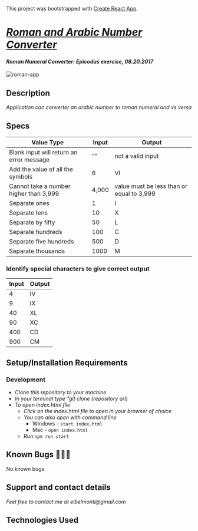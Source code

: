 This project was bootstrapped with [Create React App](https://github.com/facebook/create-react-app).

# _[Roman and Arabic Number Converter](https://elreyb.github.io/roman-numeral/)_

#### _Roman Numeral Converter: Epicodus exercise, 08.20.2017_

![roman-app](https://user-images.githubusercontent.com/20192033/74903411-ae539a80-535d-11ea-804f-332957750035.gif)

## Description

_Application can converter an arabic number to roman numeral and vs versa_

## Specs

| Value Type                               | Input | Output                                    |
| ---------------------------------------- | ----- | ----------------------------------------- |
| Blank input will return an error message | ""    | not a valid input                         |
| Add the value of all the symbols         | 6     | VI                                        |
| Cannot take a number higher than 3,999   | 4,000 | value must be less than or equal to 3,999 |
| Separate ones                            | 1     | I                                         |
| Separate tens                            | 10    | X                                         |
| Separate by fifty                        | 50    | L                                         |
| Separate hundreds                        | 100   | C                                         |
| Separate five hundreds                   | 500   | D                                         |
| Separate thousands                       | 1000  | M                                         |

### Identify special characters to give correct output

| Input | Output |
| ----- | ------ |
| 4     | IV     |
| 9     | IX     |
| 40    | XL     |
| 90    | XC     |
| 400   | CD     |
| 900   | CM     |

## Setup/Installation Requirements

### Development

- _Clone this repository to your machine_
- _In your terminal type "git clone (repository url)_
- _To open index.html file_
  - _Click on the index.html file to open in your browser of choice_
  - _You can also open with command line_
    - Windows - `start index.html`
    - Mac - `open index.html`
  - _Run `npm run start`_

## Known Bugs 🐛🐛🐛

No known bugs

## Support and contact details

_Feel free to contact me at elbelmonti@gmail.com_

## Technologies Used

